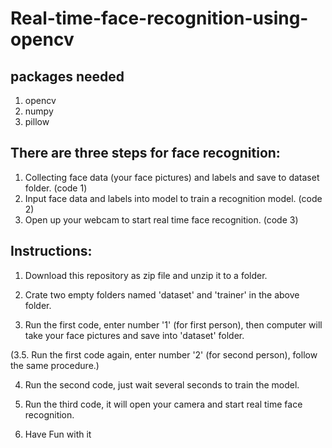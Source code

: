 # Real-time-face-recognition-using-opencv

## packages needed
  1. opencv
  2. numpy
  3. pillow

## There are three steps for face recognition:
  1. Collecting face data (your face pictures) and labels and save to dataset folder. (code 1)
  2. Input face data and labels into model to train a recognition model. (code 2)
  3. Open up your webcam to start real time face recognition. (code 3)

## Instructions:
  1. Download this repository as zip file and unzip it to a folder.
  
  2. Crate two empty folders named 'dataset' and 'trainer' in the above folder.
  
  3. Run the first code, enter number '1' (for first person), then computer will take your face pictures and save into 'dataset' folder.
  
  (3.5. Run the first code again, enter number '2' (for second person), follow the same procedure.) 

  4. Run the second code, just wait several seconds to train the model.
  
  5. Run the third code, it will open your camera and start real time face recognition.
  
  6. Have Fun with it
